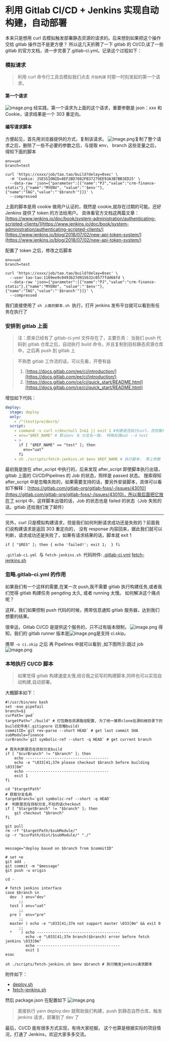 # 利用 Gitlab CI/CD + Jenkins 实现自动构建，自动部署

本来只是想用 curl 去模拟触发部署静态资源的请求的。后来想到如果把这个操作交给 gitlab 操作岂不是更方便？ 所以这几天折腾了一下 gitlab 的 CI/CD,读了一些 gitlab 的官方文档，进一步完善了.gitlab-ci.yml。记录这个过程如下：

### 模拟请求

> 利用 curl 命令行工具去模拟我们点击 `开始构建` 时那一时刻发起的第一个请求。

#### 第一个请求

![image.png](https://cdn.nlark.com/yuque/0/2020/png/365160/1593768148367-d6c374ae-c772-4494-b8f8-3fc6c26ed8f0.png#align=left&display=inline&height=563&margin=%5Bobject%20Object%5D&name=image.png&originHeight=563&originWidth=808&size=58988&status=done&style=none&width=808)
经实践，第一个请求为上面的这个请求，重要参数是 json：xxx 和 Cookie，请求结果是一个 303 重定向。
<a name="XGAOu"></a>

#### 编写请求脚本

方便起见，首先用浏览器提供的方式，复制该请求。
![image.png](https://cdn.nlark.com/yuque/0/2020/png/365160/1593768350093-0da708c7-2e03-448d-bb7b-f8951e388695.png#align=left&display=inline&height=263&margin=%5Bobject%20Object%5D&name=image.png&originHeight=525&originWidth=599&size=61074&status=done&style=none&width=300)复制了整个请求之后，删除了一些不必要的参数之后，与提取 env， branch 这些变量之后， 得知下面的脚本

```shell
env=uat
branch=test

curl 'https://xxxx/job/tao.tao/build?delay=0sec' \
  -H 'Cookie: JSESSIONID=8EF2BD7082FB37279EE93A3B7BB3ED25' \
  --data-raw 'json={"parameter":[{"name":"PJ","value":"crm-finance-static"},{"name":"MYENV", "value":"'$env'"},{"name":"TAG","value":"'$branch'"}]}' \
  --compressed

```

上面的脚本是用 cookie 做用户认证的，既然是 cookie,就存在过期的可能。还好 Jenkins 提供了 token 的方法给用户。
具体看官方文档这两篇文章：
[https://www.jenkins.io/doc/book/system-administration/authenticating-scripted-clients/](https://www.jenkins.io/doc/book/system-administration/authenticating-scripted-clients/)
[https://www.jenkins.io/blog/2018/07/02/new-api-token-system/](https://www.jenkins.io/blog/2018/07/02/new-api-token-system/)

配置了 token 之后，修改之后脚本

```shell
env=uat
branch=test

curl 'https://xxxx/job/tao.tao/build?delay=0sec' \
  --user tao-tao:1169ee9c0493b27d915632c0577fdd66fd \
  --data-raw 'json={"parameter":[{"name":"PJ","value":"crm-finance-static"},{"name":"MYENV", "value":"'$env'"},{"name":"TAG","value":"'$branch'"}]}' \
  --compressed

```

我们直接使用了 `sh 上面的脚本.sh`  执行，打开 jenkins 发布平台就可以看到有任务在执行了

<a name="KZ9kd"></a>

### 安排到 gitlab 上面

> 注：原来已经有了.gitlab-ci.yml 文件存在了，主要负责： 当我们 push 代码到 gitlab 仓库之后，自动执行 build 命令，并且复制到目标静态资源仓库中，之后再 push 到 gitlab 上

> 不熟悉 gitlab 工作流的话，可以先看，开卷有益
>
> 1. [https://docs.gitlab.com/ee/ci/introduction/](https://docs.gitlab.com/ee/ci/introduction/)
> 1. [https://docs.gitlab.com/ce/ci/quick_start/README.html](https://docs.gitlab.com/ce/ci/quick_start/README.html)

增加如下代码：

```yaml
deploy:
  stage: deploy
  only:
    - /^(test|pre|dev)$/
  script:
    - command -v curl >/dev/null 2>&1 || exit 1 #判断是否执行curl，否则推荐脚本
    - env="$REF_NAME" # 默认env 与 分支名一致， 特殊处理uat --》 test
    - >
      if [ "$REF_NAME" == "test" ]; then
        env="uat"
      fi
    - sh ./scripts/fetch-jenkins.sh $env $REF_NAME # 执行脚本， 带上参数
```

最初我是放在 after_script 中执行的，后来发现 after_script 即使脚本执行出错，gitlab 上面的 CI/CD/Pipelines 的 Job 的状态，照样是 passed 状态。
搜索得知 after_script 中是忽略失败的，如果需要支持的话，要另外安装脚本，具体可以看如下解释：[https://gitlab.com/gitlab-org/gitlab-foss/-/issues/43010](https://gitlab.com/gitlab-org/gitlab-foss/-/issues/43010)，所以我后面把它放在了 script 中，这样脚本出错的话，Job 的状态也是 failed 的状态（Job 失败的话，gitlab 还给我们发了邮件）

---

另外，curl 只是模拟构建请求，但是我们如何判断请求成功还是失败的？前面我们说构建请求是返回 303 重定向的， 没有 response 内容回来，据此我们就可以判断，请求成功还是失败了，如果有请求结果的话，脚本就 exit 1

```shell
if [ "$RES" ]; then { echo 'failed!'; exit 1;  } fi
```

`.gitlab-ci.yml`  与 `fetch-jenkins.sh`  代码附件:
[.gitlab-ci.yml](https://www.yuque.com/attachments/yuque/0/2020/yml/365160/1593771925625-835c8fda-6f86-4a8e-8270-dd43c182dbc6.yml?_lake_card=%7B%22uid%22%3A%221593771925609-0%22%2C%22src%22%3A%22https%3A%2F%2Fwww.yuque.com%2Fattachments%2Fyuque%2F0%2F2020%2Fyml%2F365160%2F1593771925625-835c8fda-6f86-4a8e-8270-dd43c182dbc6.yml%22%2C%22name%22%3A%22.gitlab-ci.yml%22%2C%22size%22%3A1712%2C%22type%22%3A%22%22%2C%22ext%22%3A%22yml%22%2C%22progress%22%3A%7B%22percent%22%3A99%7D%2C%22status%22%3A%22done%22%2C%22percent%22%3A0%2C%22id%22%3A%22FIJyr%22%2C%22card%22%3A%22file%22%7D)
[fetch-jenkins.sh](https://www.yuque.com/attachments/yuque/0/2020/sh/365160/1593771950682-e5d84018-6882-4746-b001-082cb57a3565.sh?_lake_card=%7B%22uid%22%3A%221593771950767-0%22%2C%22src%22%3A%22https%3A%2F%2Fwww.yuque.com%2Fattachments%2Fyuque%2F0%2F2020%2Fsh%2F365160%2F1593771950682-e5d84018-6882-4746-b001-082cb57a3565.sh%22%2C%22name%22%3A%22fetch-jenkins.sh%22%2C%22size%22%3A602%2C%22type%22%3A%22text%2Fx-sh%22%2C%22ext%22%3A%22sh%22%2C%22progress%22%3A%7B%22percent%22%3A99%7D%2C%22status%22%3A%22done%22%2C%22percent%22%3A0%2C%22id%22%3A%22GoS0f%22%2C%22card%22%3A%22file%22%7D)
<a name="O7ZU6"></a>

### 忽略.gitlab-ci.yml 的作用

如果我们有一个这样的需要,在某一次 push,我不需要 gitlab 执行构建任务,或者我们觉得 gitlab 构建任务 pengding 太久, 或者 running 太慢。 如何解决这个痛点呢？

这样，我们如果控制 push 代码的时候，携带信息通知 gitlab 服务器，达到我们想要的结果。

很幸运，Gitlab CI/CD 是提供这个服务的，只不过有版本限制，
![image.png](https://cdn.nlark.com/yuque/0/2020/png/365160/1593772618316-6c282123-36bd-4ebb-87d0-68db0c2ec965.png#align=left&display=inline&height=498&margin=%5Bobject%20Object%5D&name=image.png&originHeight=498&originWidth=918&size=44078&status=done&style=stroke&width=918)
得知，我们的 gitlab runner 版本是![image.png](https://cdn.nlark.com/yuque/0/2020/png/365160/1593772742447-e585f11c-9f58-44f3-8a08-94a3d9a63537.png#align=left&display=inline&height=95&margin=%5Bobject%20Object%5D&name=image.png&originHeight=128&originWidth=380&size=23639&status=done&style=none&width=283)是支持 ci.skip。

携带 `-o ci.skip` 之后 再 Pipelines 中就可以看到 ,如下图所示:跳过 job![image.png](https://cdn.nlark.com/yuque/0/2020/png/365160/1593772891052-6450b5d5-e7ac-4f6e-b95c-93b1cf5f67cd.png#align=left&display=inline&height=87&margin=%5Bobject%20Object%5D&name=image.png&originHeight=87&originWidth=570&size=8443&status=done&style=none&width=570)

<a name="bbnOT"></a>

### 本地执行 CI/CD 脚本

> 如果觉得 gitlab 构建速度太慢,结合我之前写的构建脚本,同样也可以实现自动构建,自动部署。

大概脚本如下：

```shell
#!/usr/bin/env bash
set -euo pipefail
branch=$1
curPath=`pwd`
targetPath="./build" # 打包静态资源路径配置, 为了统一推荐clone在源码根目录下的build文件夹(.gitignore 已忽略build)
commitID=`git rev-parse --short HEAD` # get last commit SHA
subModule=finance
curBranch=`git symbolic-ref --short -q HEAD` # get current branch

# 首先判断是否在目标分支build
if [ "$curBranch" != "$branch" ]; then
    echo -------------------------------------
    echo -e "\033[41;37m please checkout $branch before building \033[0m"
    echo -------------------------------------
    exit 1
fi

cd "$targetPath"
# 获取分支名称
targetBranch=`git symbolic-ref --short -q HEAD`
#  判断是否在目标分支,不在的话checkout
if [ "$targetBranch" != "$branch" ]; then
    git checkout "$branch"
fi

git pull
rm -rf "$targetPath/$subModule/"
cp -r "$curPath/dist/$subModule/" "./"


message="deploy based on $branch from $commitID"

# set +e
git add .
git commit -m "$message"
git push -u origin

cd -

# fetch jenkins interface
case $branch in
  dev  ) env="dev"
      ;;
  test ) env="uat"
      ;;
  pre )  env="pre"
      ;;
  master ) echo -e "\033[41;37m not support master \033[0m" && exit 0
      ;;
  *    ) echo -------------------------------------
         echo -e "\033[41;37m branch($branch) error before fetch jenkins \033[0m"
         echo -------------------------------------
         exit 1
esac

sh ./scripts/fetch-jenkins.sh $env $branch # 执行触发jenkins请求脚本

```

附件如下：

- [deploy.sh](https://www.yuque.com/attachments/yuque/0/2020/sh/365160/1594003103252-ceeff864-c94e-4ed9-8c3d-a842a4b7f2f6.sh?_lake_card=%7B%22uid%22%3A%221594003103166-0%22%2C%22src%22%3A%22https%3A%2F%2Fwww.yuque.com%2Fattachments%2Fyuque%2F0%2F2020%2Fsh%2F365160%2F1594003103252-ceeff864-c94e-4ed9-8c3d-a842a4b7f2f6.sh%22%2C%22name%22%3A%22deploy.sh%22%2C%22size%22%3A1518%2C%22type%22%3A%22text%2Fx-sh%22%2C%22ext%22%3A%22sh%22%2C%22progress%22%3A%7B%22percent%22%3A99%7D%2C%22status%22%3A%22done%22%2C%22percent%22%3A0%2C%22id%22%3A%22GujHr%22%2C%22card%22%3A%22file%22%7D)
- [fetch-jenkins.sh](https://www.yuque.com/attachments/yuque/0/2020/sh/365160/1594003103562-0d3ca043-0f06-4990-9571-dee8a400f3ba.sh?_lake_card=%7B%22uid%22%3A%221594003103166-1%22%2C%22src%22%3A%22https%3A%2F%2Fwww.yuque.com%2Fattachments%2Fyuque%2F0%2F2020%2Fsh%2F365160%2F1594003103562-0d3ca043-0f06-4990-9571-dee8a400f3ba.sh%22%2C%22name%22%3A%22fetch-jenkins.sh%22%2C%22size%22%3A602%2C%22type%22%3A%22text%2Fx-sh%22%2C%22ext%22%3A%22sh%22%2C%22progress%22%3A%7B%22percent%22%3A99%7D%2C%22status%22%3A%22done%22%2C%22percent%22%3A0%2C%22id%22%3A%22Xpjed%22%2C%22card%22%3A%22file%22%7D)

然后 package.json 在配置如下
![image.png](https://cdn.nlark.com/yuque/0/2020/png/365160/1593778259694-0e7219c1-ba50-4f99-9823-ad7669353cf4.png#align=left&display=inline&height=266&margin=%5Bobject%20Object%5D&name=image.png&originHeight=266&originWidth=659&size=32796&status=done&style=none&width=659)

> 直接执行 yarn deploy:dev 就帮助我们构建，push 到静态自然仓库，触发 jenkins 请求，部署到了 dev 了

最后，CI/CD 能有很多方式实现，有待大家挖掘， 这个也算是根据实际的项目情况，打通了 Jenkins，欢迎大家多多交流。
